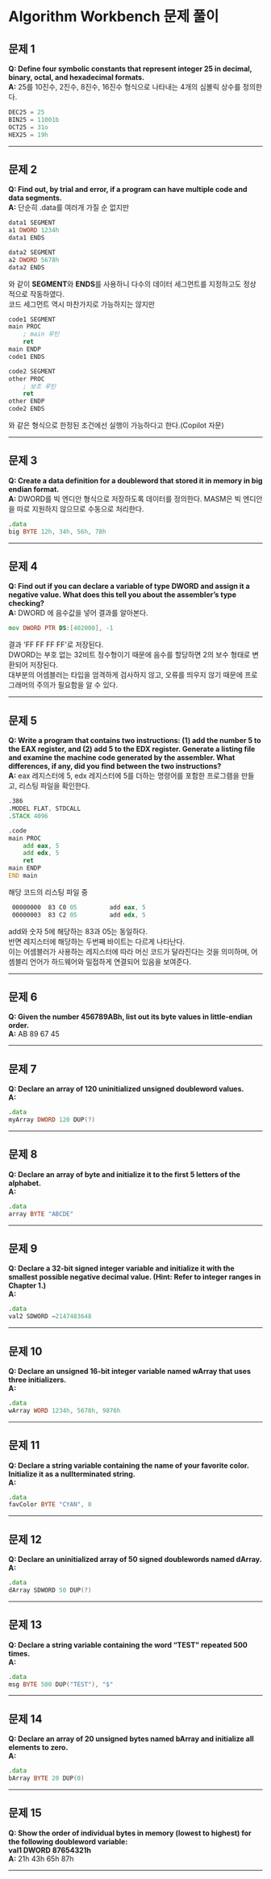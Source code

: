 # Algorithm Workbench 문제 풀이

## 문제 1  
**Q: Define four symbolic constants that represent integer 25 in decimal, binary, octal, and hexadecimal formats.**  
**A:** 25를 10진수, 2진수, 8진수, 16진수 형식으로 나타내는 4개의 심볼릭 상수를 정의한다.  
```asm
DEC25 = 25  
BIN25 = 11001b  
OCT25 = 31o  
HEX25 = 19h  
```

---
## 문제 2  
**Q: Find out, by trial and error, if a program can have multiple code and data segments.**  
**A:** 단순히 .data를 여러개 가질 순 없지만
```asm
data1 SEGMENT
a1 DWORD 1234h
data1 ENDS

data2 SEGMENT
a2 DWORD 5678h
data2 ENDS
```
와 같이 **SEGMENT**와 **ENDS**를 사용하니 다수의 데이터 세그먼트를 지정하고도 정상적으로 작동하였다.  
코드 세그먼트 역시 마찬가지로 가능하지는 않지만  
```asm
code1 SEGMENT
main PROC
    ; main 루틴
    ret
main ENDP
code1 ENDS

code2 SEGMENT
other PROC
    ; 보조 루틴
    ret
other ENDP
code2 ENDS
```
와 같은 형식으로 한정된 조건에선 실행이 가능하다고 한다.(Copilot 자문)  

---
## 문제 3  
**Q: Create a data definition for a doubleword that stored it in memory in big endian format.**  
**A:** DWORD를 빅 엔디안 형식으로 저장하도록 데이터를 정의한다. MASM은 빅 엔디안을 따로 지원하지 않으므로 수동으로 처리한다.  
```asm
.data
big BYTE 12h, 34h, 56h, 78h
```

---
## 문제 4  
**Q: Find out if you can declare a variable of type DWORD and assign it a negative value. What does this tell you about the assembler’s type checking?**  
**A:** DWORD 에 음수값을 넣어 결과를 알아본다.  
```asm
mov DWORD PTR DS:[402000], -1
```
결과 'FF FF FF FF'로 저장된다.  
DWORD는 부호 없는 32비트 정수형이기 때문에 음수를 할당하면 2의 보수 형태로 변환되어 저장된다.  
대부분의 어셈블러는 타입을 엄격하게 검사하지 않고, 오류를 띄우지 않기 때문에 프로그래머의 주의가 필요함을 알 수 있다.  

---
## 문제 5    
**Q: Write a program that contains two instructions: (1) add the number 5 to the EAX register, and (2) add 5 to the EDX register. Generate a listing file and examine the machine code generated by the assembler. What differences, if any, did you find between the two instructions?**  
**A:** eax 레지스터에 5, edx 레지스터에 5를 더하는 명령어를 포함한 프로그램을 만들고, 리스팅 파일을 확인한다.  
```asm
.386
.MODEL FLAT, STDCALL
.STACK 4096

.code
main PROC
	add eax, 5 
	add edx, 5 
	ret
main ENDP
END main
```
해당 코드의 리스팅 파일 중  
```asm
 00000000  83 C0 05			add eax, 5 
 00000003  83 C2 05			add edx, 5 
```
add와 숫자 5에 해당하는 83과 05는 동일하다.  
반면 레지스터에 해당하는 두번째 바이트는 다르게 나타난다.  
이는 어셈블러가 사용하는 레지스터에 따라 머신 코드가 달라진다는 것을 의미하며, 어셈블리 언어가 하드웨어와 밀접하게 연결되어 있음을 보여준다.  

---
## 문제 6  
**Q: Given the number 456789ABh, list out its byte values in little-endian order.**  
**A:** AB 89 67 45  

---
## 문제 7  
**Q: Declare an array of 120 uninitialized unsigned doubleword values.**  
**A:**
```asm
.data
myArray DWORD 120 DUP(?)
```

---
## 문제 8  
**Q: Declare an array of byte and initialize it to the first 5 letters of the alphabet.**  
**A:**
```asm
.data
array BYTE "ABCDE"
```

---
## 문제 9  
**Q: Declare a 32-bit signed integer variable and initialize it with the smallest possible negative decimal value. (Hint: Refer to integer ranges in Chapter 1.)**  
**A:**
```asm
.data
val2 SDWORD −2147483648
```

---
## 문제 10  
**Q: Declare an unsigned 16-bit integer variable named wArray that uses three initializers.**  
**A:**
```asm
.data
wArray WORD 1234h, 5678h, 9876h
```

---
## 문제 11    
**Q: Declare a string variable containing the name of your favorite color. Initialize it as a nullterminated string.**  
**A:**
```asm
.data
favColor BYTE "CYAN", 0
```

---
## 문제 12  
**Q: Declare an uninitialized array of 50 signed doublewords named dArray.**  
**A:**
```asm
.data
dArray SDWORD 50 DUP(?)
```

---
## 문제 13  
**Q: Declare a string variable containing the word “TEST” repeated 500 times.**  
**A:**
```asm
.data
msg BYTE 500 DUP("TEST"), "$"
```

---
## 문제 14  
**Q: Declare an array of 20 unsigned bytes named bArray and initialize all elements to zero.**  
**A:**
```asm
.data
bArray BYTE 20 DUP(0)
```

---
## 문제 15  
**Q: Show the order of individual bytes in memory (lowest to highest) for the following doubleword variable:**  
 **val1 DWORD 87654321h**  
**A:** 21h 43h 65h 87h  

---
